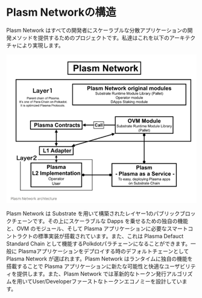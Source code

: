# Plasm Networkの構造

Plasm Network はすべての開発者にスケーラブルな分散アプリケーションの開発メソッドを提供するためのプロジェクトです。私達はこれを以下のアーキテクチャにより実現します。

![](../.gitbook/assets/sukurnshotto-2020-05-29-155751png.png)

Plasm Network は Substrate を用いて構築されたレイヤー1のパブリックブロックチェーンです。その上にスケーラブルな Dapps を乗せるための独自の機能と、OVM のモジュール、そして Plasma アプリケーションに必要なスマートコントラクトの標準実装が搭載されています。また、これは Plasma Defauct Standard Chain として機能するPolkdotパラチェーンになることができます。一般に Plasmaアプリケーションをデプロイする時のデフォルトチェーンとして Plasma Network が選ばれます。Plasm Network はランタイムに独自の機能を搭載することで Plasma アプリケーションに新たな可能性と快適なユーザビリティを提供します。また、Plasm Network では革新的なトークン発行アルゴリズムを用いてUser/Developerファーストなトークンエコノミーを設計しています。

